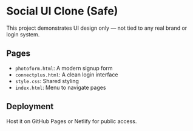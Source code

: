 
# Social UI Clone (Safe)

This project demonstrates UI design only — not tied to any real brand or login system.

## Pages
- `photoform.html`: A modern signup form
- `connectplus.html`: A clean login interface
- `style.css`: Shared styling
- `index.html`: Menu to navigate pages

## Deployment
Host it on GitHub Pages or Netlify for public access.
